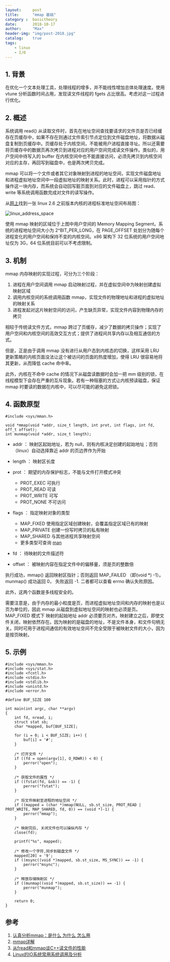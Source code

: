 ```yaml
---
layout:     post
title:      "mmap 基础"
category :  basictheory
date:       2018-10-17
author:     "Max"
header-img: "img/post-2018.jpg"
catalog:    true
tags:
    - linux
    - I/O
---
```


## 1. 背景

在优化一个文本处理工具，处理线程的增多，并不能线性增加总体处理速度。使用 vtune 分析函数时间占用，发现读文件线程的 fgets 占比很高。考虑对这一过程进行优化。

## 2. 概述

系统调用 read() 从读取文件时，首先在地址空间查找要请求的文件页是否已经缓存在页缓存中，如果不存在则通过文件索引节点定位到文件磁盘地址，将数据从磁盘复制到页缓存中。页缓存处于内核空间，不能被用户进程直接寻址。所以还需要将页缓存中的数据页再次拷贝到进程对应的用户空间完成读文件操作。类似的，用户空间中待写入的 buffer 在内核空间中也不能直接访问，必须先拷贝到内核空间对应的主存，再回写到磁盘中，也是两次拷贝完成。

mmap 可以将一个文件或者其它对象映射到进程的地址空间，实现文件磁盘地址和进程虚拟地址空间中一段虚拟地址的映射关系。此时，进程可以采用指针的方式操作这一块内存，而系统会自动回写脏页面到对应的文件磁盘上，跳过 read、write 等系统调用函数完成对文件的读写操作。

从[网上](http://www.cnblogs.com/clover-toeic/p/3754433.html)找到一张 linux 2.6 之前版本内核的进程标准地址空间布局图：

![linux_address_space](/imag/in-post/linux/linux_address_space.jpg)

使用 mmap 映射的区域位于上图中用户空间的 Memory Mapping Segment。系统的进程地址空间大小为 2^BIT_PER_LONG，在 PAGE_OFFSET 处划分为随每个进程变化的用户空间和保持不变的内核空间。x86 架构下 32 位系统的用户空间地址仅为 3G，64 位系统目前可以不考虑限制。

## 3. 机制

mmap 内存映射的实现过程，可分为三个阶段：

1. 进程在用户空间调用 mmap 启动映射过程，并在虚拟空间中为映射创建虚拟映射区域
2. 调用内核空间的系统调用函数 mmap，实现文件的物理地址和进程的虚拟地址的映射关系
3. 进程发起对这片映射空间的访问，产生缺页异常，实现文件内容到物理内存的拷贝

相较于传统读文件方式，mmap 跨过了页缓存，减少了数据的拷贝操作；实现了用户空间和内核空间的高效交互方式；提供了进程间共享内存以及相互通信的方式。

但是，正是由于调用 mmap 没有进行从用户态到内核态的切换，这样采用 LRU 更新策略的内核页面没法让这个被访问的页面的热度增加，使得 LRU 很容易地将其更新，从而降低 cache 命中率。

此外，内核在不命中 cache 的情况下从磁盘读数据时会加一把 mm 级别的锁，在线程模型下会存在严重的互斥现象。若有一种阻塞的方式让内核预读磁盘，保证 mmap 时要读的数据在内核中，可以尽可能的避免这把锁。

## 4. 函数原型

```
#include <sys/mman.h>

void *mmap(void *addr, size_t length, int prot, int flags, int fd, off_t offset);
int munmap(void *addr, size_t length);
```
* addr ： 映射区起始地址，若为 null，则有内核决定创建的起始地址；否则（linux）自动选择靠近 addr 的页边界作为开始
* length ： 映射区长度
* prot ： 期望的内存保护标志，不能与文件打开模式冲突
    
    - PROT_EXEC  可执行
    - PROT_READ  可读
    - PROT_WRITE 可写
    - PROT_NONE  不可访问

* flags ： 指定映射对象的类型

    - MAP_FIXED 使用指定区域创建映射，会覆盖指定区域已有的映射
    - MAP_PRIVATE 创建一份写时拷贝的私有映射
    - MAP_SHARED 与其他进程共享映射空间
    - 更多类型可查询 [man](http://man7.org/linux/man-pages/man2/mmap.2.html) 

* fd ： 待映射的文件描述符
* offset ： 被映射内容在指定文件中的偏移量，须是页的整数倍


执行成功，mmap() 返回映射区指针；否则返回 MAP_FAILED （即(void *) -1）。munmap() 成功返回 0， 失败返回 -1. 二者都可以查看 errno 确认失败原因。

此外，这两个函数是多线程安全的。

需要注意是，由于内存的最小粒度是页，而进程虚拟地址空间和内存的映射也是以页为单位的，因此 mmap 从磁盘到虚拟地址空间的映射也必须是页。MAP_FIXED 模式下
映射的起始地址 addr 必须要页对齐。映射建立之后，即使文件关闭，映射依然存在。因为映射的是磁盘的地址，不是文件本身，和文件句柄无关。同时可用于进程间通信的有效地址空间不完全受限于被映射文件的大小，因为是按页映射。

## 5. 示例

```
#include <sys/mman.h>
#include <sys/stat.h>
#include <fcntl.h>
#include <stdio.h>
#include <stdlib.h>
#include <unistd.h>
#include <error.h>

#define BUF_SIZE 100

int main(int argc, char **argv)
{
    int fd, nread, i;
    struct stat sb;
    char *mapped, buf[BUF_SIZE];

    for (i = 0; i < BUF_SIZE; i++) {
        buf[i] = '#';
    }

    /* 打开文件 */
    if ((fd = open(argv[1], O_RDWR)) < 0) {
        perror("open");
    }

    /* 获取文件的属性 */
    if ((fstat(fd, &sb)) == -1) {
        perror("fstat");
    }

    /* 将文件映射至进程的地址空间 */
    if ((mapped = (char *)mmap(NULL, sb.st_size, PROT_READ | PROT_WRITE, MAP_SHARED, fd, 0)) == (void *)-1) {
        perror("mmap");
    }

    /* 映射完后, 关闭文件也可以操纵内存 */
    close(fd);

    printf("%s", mapped);

    /* 修改一个字符,同步到磁盘文件 */
    mapped[20] = '9';
    if ((msync((void *)mapped, sb.st_size, MS_SYNC)) == -1) {
        perror("msync");
    }

    /* 释放存储映射区 */
    if ((munmap((void *)mapped, sb.st_size)) == -1) {
        perror("munmap");
    }

    return 0;
}

```



## 参考

1. [认真分析mmap：是什么 为什么 怎么用](http://www.cnblogs.com/huxiao-tee/p/4660352.html)
1. [mmap详解](https://kenby.iteye.com/blog/1164700)
2. [从fread和mmap谈C++读文件的性能](https://blog.csdn.net/jwh_bupt/article/details/7793549)
3. [Linux的IO系统常用系统调用及分析](https://blog.csdn.net/jwh_bupt/article/details/8373063)